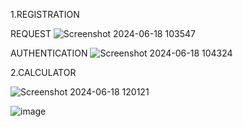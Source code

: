 1.REGISTRATION

REQUEST
![Screenshot 2024-06-18 103547](https://github.com/Maniprabha06/21CSR108/assets/108254371/d86e073f-bc63-4995-97a1-2b3508214357)


AUTHENTICATION
![Screenshot 2024-06-18 104324](https://github.com/Maniprabha06/21CSR108/assets/108254371/414da1d3-fc4e-4619-814e-2bcf573f113f)


2.CALCULATOR

![Screenshot 2024-06-18 120121](https://github.com/Maniprabha06/21CSR108/assets/108254371/e0632542-8451-41ee-9b51-ab1b359a5f26)


![image](https://github.com/Maniprabha06/21CSR108/assets/108254371/b3661148-d677-4fc9-88a7-0272bfb940c0)




